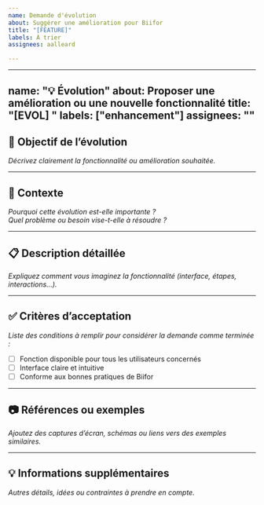 ```yaml
---
name: Demande d'évolution
about: Suggérer une amélioration pour Biifor
title: "[FEATURE]"
labels: À trier
assignees: aalleard

---
```


---
name: "💡 Évolution"
about: Proposer une amélioration ou une nouvelle fonctionnalité
title: "[EVOL] "
labels: ["enhancement"]
assignees: ""
---

## 🎯 Objectif de l’évolution
_Décrivez clairement la fonctionnalité ou amélioration souhaitée._

---

## 📌 Contexte
_Pourquoi cette évolution est-elle importante ?  
Quel problème ou besoin vise-t-elle à résoudre ?_

---

## 📋 Description détaillée
_Expliquez comment vous imaginez la fonctionnalité (interface, étapes, interactions...)._

---

## ✅ Critères d’acceptation
_Liste des conditions à remplir pour considérer la demande comme terminée :_
- [ ] Fonction disponible pour tous les utilisateurs concernés
- [ ] Interface claire et intuitive
- [ ] Conforme aux bonnes pratiques de Biifor

---

## 📷 Références ou exemples
_Ajoutez des captures d’écran, schémas ou liens vers des exemples similaires._

---

## 💡 Informations supplémentaires
_Autres détails, idées ou contraintes à prendre en compte._
